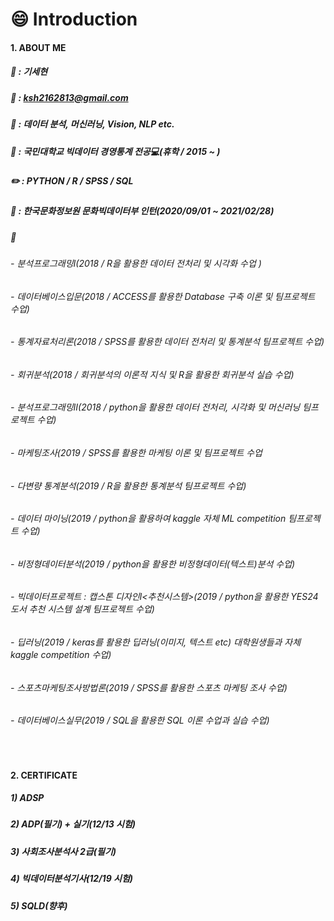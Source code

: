 # :smile: Introduction

#### 1. ABOUT ME

##### :name_badge: : 기세현

##### :email: : ksh2162813@gmail.com

##### :pushpin: : 데이터 분석, 머신러닝, Vision, NLP etc.

##### :school: : 국민대학교 빅데이터 경영통계 전공:computer:(휴학 / 2015 ~ )

##### :pencil2: : PYTHON / R / SPSS / SQL

##### :office: : 한국문화정보원 문화빅데이터부 인턴(2020/09/01 ~ 2021/02/28)

##### :book:
###### - 분석프로그래밍Ⅰ(2018 / R을 활용한 데이터 전처리 및 시각화 수업 )
###### - 데이터베이스입문(2018 / ACCESS를 활용한 Database 구축 이론 및 팀프로젝트 수업)
###### - 통계자료처리론(2018 / SPSS를 활용한 데이터 전처리 및 통계분석 팀프로젝트 수업)
###### - 회귀분석(2018 / 회귀분석의 이론적 지식 및 R을 활용한 회귀분석 실습 수업)
###### - 분석프로그래밍Ⅱ(2018 / python을 활용한 데이터 전처리, 시각화 및 머신러닝 팀프로젝트 수업)
###### - 마케팅조사(2019 / SPSS를 활용한 마케팅 이론 및 팀프로젝트 수업
###### - 다변량 통계분석(2019 / R을 활용한 통계분석 팀프로젝트 수업)
###### - 데이터 마이닝(2019 / python을 활용하여 kaggle 자체 ML competition 팀프로젝트 수업)
###### - 비정형데이터분석(2019 / python을 활용한 비정형데이터(텍스트)분석 수업)
###### - 빅데이터프로젝트 : 캡스톤 디자인Ⅰ<추천시스템>(2019 / python을 활용한 YES24 도서 추천 시스템 설계 팀프로젝트 수업)
###### - 딥러닝(2019 / keras를 활용한 딥러닝(이미지, 텍스트 etc) 대학원생들과 자체 kaggle competition 수업)
###### - 스포츠마케팅조사방법론(2019 / SPSS를 활용한 스포츠 마케팅 조사 수업)
###### - 데이터베이스실무(2019 / SQL을 활용한 SQL 이론 수업과 실습 수업)
<br>


#### 2. CERTIFICATE<br>
##### 1) ADSP
##### 2) ADP(필기) + 실기(12/13 시험)
##### 3) 사회조사분석사 2급(필기)
##### 4) 빅데이터분석기사(12/19 시험)
##### 5) SQLD(향후)

<!--
**kisehyun/kisehyun** is a ✨ _special_ ✨ repository because its `README.md` (this file) appears on your GitHub profile.
